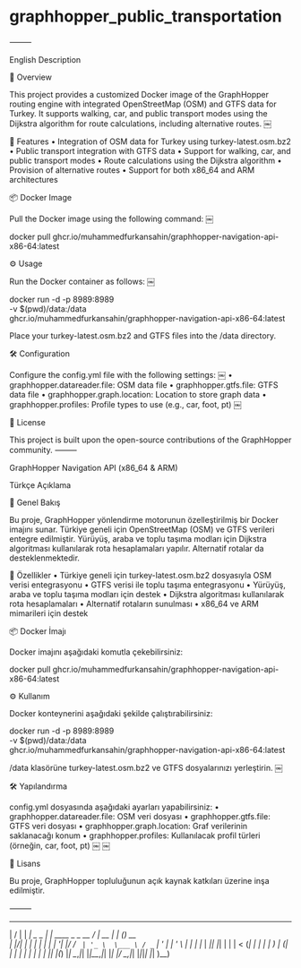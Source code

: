 # graphhopper_public_transportation


⸻

English Description

🚀 Overview

This project provides a customized Docker image of the GraphHopper routing engine with integrated OpenStreetMap (OSM) and GTFS data for Turkey. It supports walking, car, and public transport modes using the Dijkstra algorithm for route calculations, including alternative routes. ￼

🧩 Features
	•	Integration of OSM data for Turkey using turkey-latest.osm.bz2
	•	Public transport integration with GTFS data
	•	Support for walking, car, and public transport modes
	•	Route calculations using the Dijkstra algorithm
	•	Provision of alternative routes
	•	Support for both x86_64 and ARM architectures

📦 Docker Image

Pull the Docker image using the following command: ￼

docker pull ghcr.io/muhammedfurkansahin/graphhopper-navigation-api-x86-64:latest

⚙️ Usage

Run the Docker container as follows: ￼

docker run -d -p 8989:8989 \
  -v $(pwd)/data:/data \
  ghcr.io/muhammedfurkansahin/graphhopper-navigation-api-x86-64:latest

Place your turkey-latest.osm.bz2 and GTFS files into the /data directory.

🛠 Configuration

Configure the config.yml file with the following settings: ￼
	•	graphhopper.datareader.file: OSM data file
	•	graphhopper.gtfs.file: GTFS data file
	•	graphhopper.graph.location: Location to store graph data
	•	graphhopper.profiles: Profile types to use (e.g., car, foot, pt) ￼

📄 License

This project is built upon the open-source contributions of the GraphHopper community.
⸻

GraphHopper Navigation API (x86_64 & ARM)

Türkçe Açıklama

🚀 Genel Bakış

Bu proje, GraphHopper yönlendirme motorunun özelleştirilmiş bir Docker imajını sunar. Türkiye geneli için OpenStreetMap (OSM) ve GTFS verileri entegre edilmiştir. Yürüyüş, araba ve toplu taşıma modları için Dijkstra algoritması kullanılarak rota hesaplamaları yapılır. Alternatif rotalar da desteklenmektedir.

🧩 Özellikler
	•	Türkiye geneli için turkey-latest.osm.bz2 dosyasıyla OSM verisi entegrasyonu
	•	GTFS verisi ile toplu taşıma entegrasyonu
	•	Yürüyüş, araba ve toplu taşıma modları için destek
	•	Dijkstra algoritması kullanılarak rota hesaplamaları
	•	Alternatif rotaların sunulması
	•	x86_64 ve ARM mimarileri için destek

📦 Docker İmajı

Docker imajını aşağıdaki komutla çekebilirsiniz:

docker pull ghcr.io/muhammedfurkansahin/graphhopper-navigation-api-x86-64:latest

⚙️ Kullanım

Docker konteynerini aşağıdaki şekilde çalıştırabilirsiniz:

docker run -d -p 8989:8989 \
  -v $(pwd)/data:/data \
  ghcr.io/muhammedfurkansahin/graphhopper-navigation-api-x86-64:latest

/data klasörüne turkey-latest.osm.bz2 ve GTFS dosyalarınızı yerleştirin. ￼

🛠 Yapılandırma

config.yml dosyasında aşağıdaki ayarları yapabilirsiniz:
	•	graphhopper.datareader.file: OSM veri dosyası
	•	graphhopper.gtfs.file: GTFS veri dosyası
	•	graphhopper.graph.location: Graf verilerinin saklanacağı konum
	•	graphhopper.profiles: Kullanılacak profil türleri (örneğin, car, foot, pt) ￼ ￼

📄 Lisans

Bu proje, GraphHopper topluluğunun açık kaynak katkıları üzerine inşa edilmiştir.


⸻



 __  __     _____           _                 ____        _     _       
|  \/  |   |  ___|   _ _ __| | ____ _ _ __   / ___|  __ _| |__ (_)_ __  
| |\/| |   | |_ | | | | '__| |/ / _` | '_ \  \___ \ / _` | '_ \| | '_ \ 
| |  | |_  |  _|| |_| | |  |   < (_| | | | |  ___) | (_| | | | | | | | |
|_|  |_(_) |_|   \__,_|_|  |_|\_\__,_|_| |_| |____/ \__,_|_| |_|_|_| |_|
                                                )__)                    


